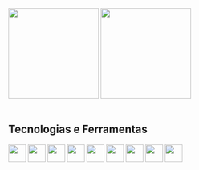 <div>
  <img height="180em" src="https://github-readme-stats.vercel.app/api?username=nicolasandreidev&show_icons=true&theme=github_dark" />
  <img height="180em" src="https://github-readme-stats.vercel.app/api/top-langs/?username=nicolasandreidev&layout=compact&theme=github_dark" />
</div>
<br>
<div>
  <h2>Tecnologias e Ferramentas</h2>
  <img align="center" src="https://cdn.jsdelivr.net/gh/devicons/devicon/icons/html5/html5-original.svg" width="35" />
  <img align="center" src="https://cdn.jsdelivr.net/gh/devicons/devicon/icons/css3/css3-original.svg" width="35" />
  <img align="center" src="https://cdn.jsdelivr.net/gh/devicons/devicon/icons/javascript/javascript-original.svg" width="35" />
  <img align="center" src="https://cdn.jsdelivr.net/gh/devicons/devicon/icons/typescript/typescript-original.svg" width="35" />
  <img align="center" src="https://cdn.jsdelivr.net/gh/devicons/devicon/icons/nodejs/nodejs-original.svg" width="35"/>
  <img align="center" src="https://cdn.jsdelivr.net/gh/devicons/devicon/icons/react/react-original.svg" width="35" />
  <img align="center" src="https://cdn.jsdelivr.net/gh/devicons/devicon/icons/sass/sass-original.svg" width="35" />
  <img align="center" src="https://cdn.jsdelivr.net/gh/devicons/devicon/icons/nextjs/nextjs-original.svg" width="35" />
  <img align="center" src="https://cdn.jsdelivr.net/gh/devicons/devicon/icons/nestjs/nestjs-plain.svg" width="35"/>
</div>
